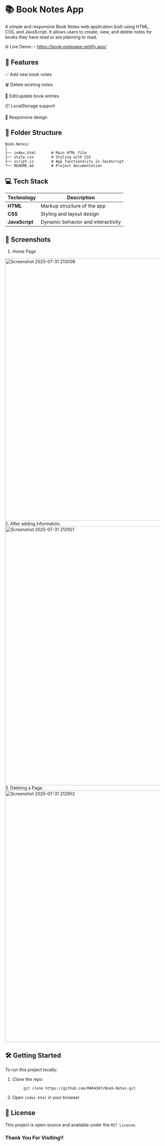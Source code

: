 # 📚 Book Notes App

A simple and responsive Book Notes web application built using HTML, CSS, and JavaScript. It allows users to create, view, and delete notes for books they have read or are planning to read.

🌐 Live Demo :- https://book-notesapp.netlify.app/


## 🚀 Features

✅ Add new book notes

🗑️ Delete existing notes

📝 Edit/update book entries 

📦 LocalStorage support 

📱 Responsive design 

## 📂 Folder Structure

```
Book-Notes/
│
├── index.html       # Main HTML file
├── style.css        # Styling with CSS
├── script.js        # App functionality in JavaScript
└── README.md        # Project documentation
```

## 💻 Tech Stack

| Technology    | Description                   |
|---------------|-------------------------------|
| **HTML**      | Markup structure of the app   |
| **CSS**       | Styling and layout design     |
| **JavaScript**| Dynamic behavior and interactivity |



## 📸 Screenshots
1. Home Page
<img width="1799" height="852" alt="Screenshot 2025-07-31 213008" src="https://github.com/user-attachments/assets/a768d717-e100-42d7-aafa-4b5e66b6e19a" />
2. After adding information.
<img width="1793" height="840" alt="Screenshot 2025-07-31 212921" src="https://github.com/user-attachments/assets/0ca30536-14de-434a-8630-1ae0efb60190" />
3. Deleting a Page.
<img width="1758" height="815" alt="Screenshot 2025-07-31 212952" src="https://github.com/user-attachments/assets/f6c9f5fc-1de3-44e1-97ab-f98f00a52373" />


## 🛠️ Getting Started
To run this project locally:

1. Clone the repo

            git clone https://github.com/RAK4307/Book-Notes.git

2. Open ```index.html``` in your browser


## 📃 License
This project is open-source and available under the ```MIT License```.

### Thank You For Visiting!!
